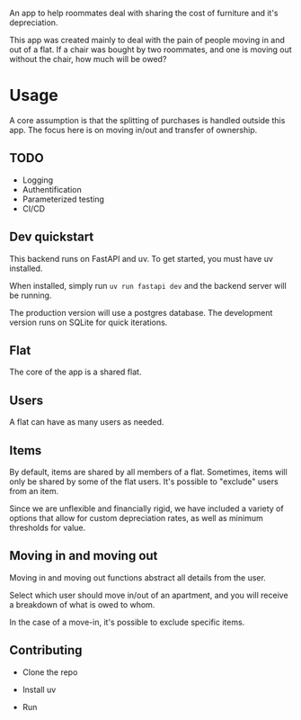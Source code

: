 An app to help roommates deal with sharing the cost of furniture and it's depreciation.

This app was created mainly to deal with the pain of people moving in and out of a flat.
If a chair was bought by two roommates, and one is moving out without the chair, how much will be owed?

# Usage

A core assumption is that the splitting of purchases is handled outside this app. The focus here is on moving in/out and transfer of ownership.

## TODO

- Logging
- Authentification
- Parameterized testing
- CI/CD

## Dev quickstart

This backend runs on FastAPI and uv. To get started, you must have uv installed.

When installed, simply run `uv run fastapi dev` and the backend server will be running.

The production version will use a postgres database. The development version runs on SQLite for quick iterations.

## Flat 

The core of the app is a shared flat.

## Users

A flat can have as many users as needed.

## Items

By default, items are shared by all members of a flat. Sometimes, items will only be shared by some of the flat users. It's possible to "exclude" users from an item.

Since we are unflexible and financially rigid, we have included a variety of options that allow for custom depreciation rates, as well as minimum thresholds for value.

## Moving in and moving out

Moving in and moving out functions abstract all details from the user.

Select which user should move in/out of an apartment, and you will receive a breakdown of what is owed to whom.

In the case of a move-in, it's possible to exclude specific items.

## Contributing

- Clone the repo

- Install uv

- Run
